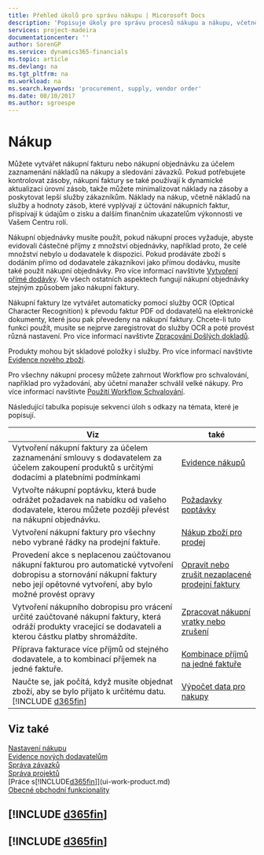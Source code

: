 ```yaml
---
title: Přehled úkolů pro správu nákupu | Micorosoft Docs
description: 'Popisuje úkoly pro správu procesů nákupu a nákupu, včetně způsobu práce nákupních faktur a nákupních objednávek.'
services: project-madeira
documentationcenter: ''
author: SorenGP
ms.service: dynamics365-financials
ms.topic: article
ms.devlang: na
ms.tgt_pltfrm: na
ms.workload: na
ms.search.keywords: 'procurement, supply, vendor order'
ms.date: 08/10/2017
ms.author: sgroespe
---
```

# <a name="purchasing"></a>Nákup
Můžete vytvářet nákupní fakturu nebo nákupní objednávku za účelem zaznamenání nákladů na nákupy a sledování závazků. Pokud potřebujete kontrolovat zásoby, nákupní faktury se také používají k dynamické aktualizaci úrovní zásob, takže můžete minimalizovat náklady na zásoby a poskytovat lepší služby zákazníkům. Náklady na nákup, včetně nákladů na služby a hodnoty zásob, které vyplývají z účtování nákupních faktur, přispívají k údajům o zisku a dalším finančním ukazatelům výkonnosti ve Vašem Centru rolí.

Nákupní objednávky musíte použít, pokud nákupní proces vyžaduje, abyste evidovali částečné příjmy z množství objednávky, například proto, že celé množství nebylo u dodavatele k dispozici. Pokud prodáváte zboží s dodáním přímo od dodavatele zákazníkovi jako přímou dodávku, musíte také použít nákupní objednávky. Pro více informací navštivte [Vytvoření přímé dodávky](sales-how-drop-shipment.md). Ve všech ostatních aspektech fungují nákupní objednávky stejným způsobem jako nákupní faktury.

Nákupní faktury lze vytvářet automaticky pomocí služby OCR (Optical Character Recognition) k převodu faktur PDF od dodavatelů na elektronické dokumenty, které jsou pak převedeny na nákupní faktury. Chcete-li tuto funkci použít, musíte se nejprve zaregistrovat do služby OCR a poté provést různá nastavení. Pro více informací navštivte [Zpracování Došlých dokladů](across-process-income-documents.md).      

Produkty mohou být skladové položky i služby. Pro více informací navštivte [Evidence nového zboží](inventory-how-register-new-items.md).

Pro všechny nákupní procesy můžete zahrnout Workflow pro schvalování, například pro vyžadování, aby účetní manažer schválil velké nákupy. Pro více informací navštivte [Použití Workflow Schvalování](across-how-use-approval-workflows.md).

Následující tabulka popisuje sekvenci úloh s odkazy na témata, které je popisují.


|                                                                                       Viz                                                                                        |                                                 také                                                  |
|---------------------------------------------------------------------------------------------------------------------------------------------------------------------------------|------------------------------------------------------------------------------------------------------|
|                          Vytvoření nákupní faktury za účelem zaznamenání smlouvy s dodavatelem za účelem zakoupení produktů s určitými dodacími a platebními podmínkami                           |                        [Evidence nákupů](purchasing-how-record-purchases.md)                        |
|                            Vytvořte nákupní poptávku, která bude odrážet požadavek na nabídku od vašeho dodavatele, kterou můžete později převést na nákupní objednávku.                            |                          [Požadavky poptávky](purchasing-how-request-quotes.md)                          |
|                                                     Vytvoření nákupní faktury pro všechny nebo vybrané řádky na prodejní faktuře.                                                     |                [Nákup zboží pro prodej](purchasing-how-purchase-products-sale.md)                 |
| Provedení akce s neplacenou zaúčtovanou nákupní fakturou pro automatické vytvoření dobropisu a stornování nákupní faktury nebo její opětovné vytvoření, aby bylo možné provést opravy | [Opravit nebo zrušit nezaplacené prodejní faktury](purchasing-how-correct-cancel-unpaid-purchase-invoices.md) |
| Vytvoření nákupního dobropisu pro vrácení určité zaúčtované nákupní faktury, která odráží produkty vracející se dodavateli a kterou částku platby shromáždíte. |         [Zpracovat nákupní vratky nebo zrušení](purchasing-how-register-new-vendors.md)          |
|                                    Příprava fakturace více příjmů od stejného dodavatele, a to kombinací příjemek na jedné faktuře.                                     |            [Kombinace příjmů na jedné faktuře](purchasing-how-to-combine-receipts.md)             |
|                         Naučte se, jak <x0 /> počítá, když musíte objednat zboží, aby se bylo přijato k určitému datu.[!INCLUDE [d365fin](includes/d365fin_md.md)]                          |            [Výpočet data pro nakupy](purchasing-date-calculation-for-purchases.md)            |

## <a name="see-also"></a>Viz také
[Nastavení nákupu](purchasing-setup-purchasing.md)  
[Evidence nových dodavatelům](purchasing-how-register-new-vendors.md)  
[Správa závazků](payables-manage-payables.md)  
[Správa projektů](projects-manage-projects.md)     
[Práce s[!INCLUDE[d365fin](includes/d365fin_md.md)]](ui-work-product.md)  
[Obecné obchodní funkcionality](ui-across-business-areas.md)

## [!INCLUDE [d365fin](includes/free_trial_md.md)]  
## [!INCLUDE [d365fin](includes/training_link_md.md)]
